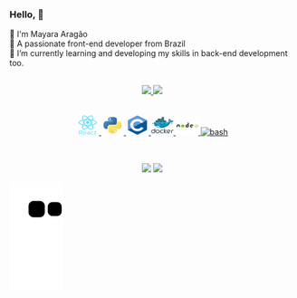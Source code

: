 
###  Hello, :vulcan_salute:
:gem: I'm Mayara Aragão<br />
:sparkling_heart: A passionate front-end developer from Brazil<br />
:crystal_ball: I’m currently learning and developing my skills in back-end development too.

<br />
<div align="center">
  <a href="https://github.com/mayaragao">
  <img height="160em" src="https://github-readme-stats.vercel.app/api?username=mayaragao&show_icons=true&theme=buefy&hide=issues&count_private=true"/>
  <img height="160em" src="https://github-readme-stats.vercel.app/api/top-langs/?username=mayaragao&layout=compact&langs_count=6&hide=jupyter%20notebook&theme=buefy"/>
</div>

<br />
<div style="display: inline_block" align="center"><br> 
  <a href="https://reactjs.org/" target="_blank" rel="noreferrer"> <img src="https://raw.githubusercontent.com/devicons/devicon/master/icons/react/react-original-wordmark.svg" alt="react"  height="35" width="40"/> </a> 
  <a href="https://www.python.org" target="_blank" rel="noreferrer"> <img src="https://raw.githubusercontent.com/devicons/devicon/master/icons/python/python-original.svg" alt="python" height="35" width="40"/> </a>
  <a href="https://www.cprogramming.com/" target="_blank" rel="noreferrer"> <img src="https://raw.githubusercontent.com/devicons/devicon/master/icons/c/c-original.svg" alt="c"  height="35" width="40"/> </a> 
  <a href="https://www.docker.com/" target="_blank" rel="noreferrer"> <img src="https://raw.githubusercontent.com/devicons/devicon/master/icons/docker/docker-original-wordmark.svg" alt="docker" height="35" width="40"/> </a>
  <a href="https://nodejs.org" target="_blank" rel="noreferrer"> <img src="https://raw.githubusercontent.com/devicons/devicon/master/icons/nodejs/nodejs-original-wordmark.svg" alt="nodejs"  height="35" width="40"/> </a> 
  <a href="https://www.gnu.org/software/bash/" target="_blank" rel="noreferrer"> <img src="https://www.vectorlogo.zone/logos/gnu_bash/gnu_bash-icon.svg" alt="bash" height="35" width="40"/> </a>
</div>

  ##
  
<div style="display: inline_block" align="center"><br>
  <a href = "mailto:mayaraaragao@poli.ufrj.com"><img src="https://img.shields.io/badge/-Gmail-%23333?style=for-the-badge&logo=gmail&logoColor=white" target="_blank"></a>
  <a href="https://www.linkedin.com/in/mayara-aragao" target="_blank"><img src="https://img.shields.io/badge/-LinkedIn-%230077B5?style=for-the-badge&logo=linkedin&logoColor=white" target="_blank"></a> 
</div>

![Snake animation](https://github.com/mayaragao/mayaragao/blob/output/github-contribution-grid-snake.svg)

<!--
comentado
<a href="https://developer.mozilla.org/en-US/docs/Web/JavaScript" target="_blank" rel="noreferrer"> <img src="https://raw.githubusercontent.com/devicons/devicon/master/icons/javascript/javascript-original.svg" alt="javascript"  height="35" width="40"/> </a> 
  <a href="https://www.typescriptlang.org/" target="_blank" rel="noreferrer"> <img src="https://raw.githubusercontent.com/devicons/devicon/master/icons/typescript/typescript-original.svg" alt="typescript"  height="35" width="40"/> </a>
  <a href="https://getbootstrap.com" target="_blank" rel="noreferrer"> <img src="https://raw.githubusercontent.com/devicons/devicon/master/icons/bootstrap/bootstrap-plain-wordmark.svg" alt="bootstrap"  height="35" width="40"/> </a>
  
-->
